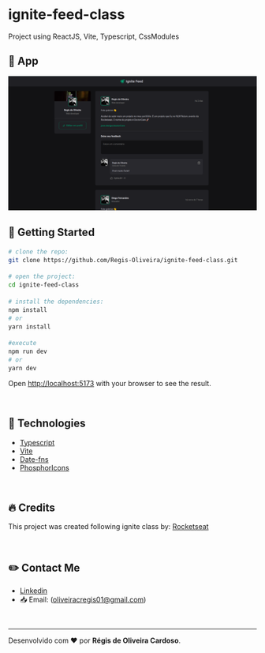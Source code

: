 # ignite-feed-class
Project using ReactJS, Vite,  Typescript, CssModules

## :open_file_folder: App

<img src="src/assets/readmeFiles/igniteFeed-print.png" alt="Img print screen" />

</br>

## :key: Getting Started

```bash
# clone the repo:
git clone https://github.com/Regis-Oliveira/ignite-feed-class.git

# open the project:
cd ignite-feed-class

# install the dependencies:
npm install
# or
yarn install

#execute
npm run dev
# or
yarn dev
```

Open [http://localhost:5173](http://localhost:5173) with your browser to see the result.

</br>

## :rocket: Technologies

- [Typescript](https://www.typescriptlang.org/)
- [Vite](https://vitejs.dev/)
- [Date-fns](https://date-fns.org/)
- [PhosphorIcons](https://phosphoricons.com/)

</br>

## :fire: Credits
  This project was created following ignite class by: [Rocketseat](https://app.rocketseat.com.br/)
  
</br>

 ## :pencil2: Contact Me

- [Linkedin](www.linkedin.com/in/regis-de-oliveira-cardoso)
- :inbox_tray: Email: (oliveiracregis01@gmail.com)

</br>

---
Desenvolvido com :heart: por **Régis de Oliveira Cardoso**.
